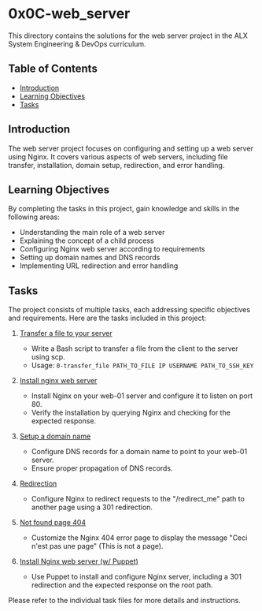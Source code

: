# 0x0C-web_server

This directory contains the solutions for the web server project in the ALX System Engineering & DevOps curriculum.

## Table of Contents
- [Introduction](#introduction)
- [Learning Objectives](#learning-objectives)
- [Tasks](#tasks)

## Introduction
The web server project focuses on configuring and setting up a web server using Nginx. It covers various aspects of web servers, including file transfer, installation, domain setup, redirection, and error handling.

## Learning Objectives
By completing the tasks in this project, gain knowledge and skills in the following areas:
- Understanding the main role of a web server
- Explaining the concept of a child process
- Configuring Nginx web server according to requirements
- Setting up domain names and DNS records
- Implementing URL redirection and error handling

## Tasks
The project consists of multiple tasks, each addressing specific objectives and requirements. Here are the tasks included in this project:

1. [Transfer a file to your server](./0-transfer_file)
   - Write a Bash script to transfer a file from the client to the server using scp.
   - Usage: `0-transfer_file PATH_TO_FILE IP USERNAME PATH_TO_SSH_KEY`

2. [Install nginx web server](./1-install_nginx_web_server)
   - Install Nginx on your web-01 server and configure it to listen on port 80.
   - Verify the installation by querying Nginx and checking for the expected response.

3. [Setup a domain name](./2-setup_a_domain_name)
   - Configure DNS records for a domain name to point to your web-01 server.
   - Ensure proper propagation of DNS records.

4. [Redirection](./3-redirection)
   - Configure Nginx to redirect requests to the "/redirect_me" path to another page using a 301 redirection.

5. [Not found page 404](./4-not_found_page_404)
   - Customize the Nginx 404 error page to display the message "Ceci n'est pas une page" (This is not a page).

6. [Install Nginx web server (w/ Puppet)](./7-puppet_install_nginx_web_server.pp)
   - Use Puppet to install and configure Nginx server, including a 301 redirection and the expected response on the root path.

Please refer to the individual task files for more details and instructions.
